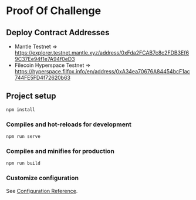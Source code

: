 # Proof Of Challenge

## Deploy Contract Addresses
- Mantle Testnet => https://explorer.testnet.mantle.xyz/address/0xFda2FCAB7c8c2FDB3Ef69C37Ee94f1e7A94f0eD3
- Filecoin Hyperspace Testnet => https://hyperspace.filfox.info/en/address/0xA34ea70676A84454bcF1ac744FE5FD4f72620b63

## Project setup
```
npm install
```

### Compiles and hot-reloads for development
```
npm run serve
```

### Compiles and minifies for production
```
npm run build
```

### Customize configuration
See [Configuration Reference](https://cli.vuejs.org/config/).
